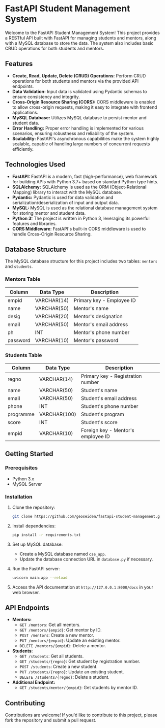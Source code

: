 # FastAPI Student Management System

Welcome to the FastAPI Student Management System! This project provides a RESTful API built with FastAPI for managing students and mentors, along with a MySQL database to store the data. The system also includes basic CRUD operations for both students and mentors.

## Features

- **Create, Read, Update, Delete (CRUD) Operations:** Perform CRUD operations for both students and mentors via the provided API endpoints.
- **Data Validation:** Input data is validated using Pydantic schemas to ensure consistency and integrity.
- **Cross-Origin Resource Sharing (CORS):** CORS middleware is enabled to allow cross-origin requests, making it easy to integrate with frontend applications.
- **MySQL Database:** Utilizes MySQL database to persist mentor and student data.
- **Error Handling:** Proper error handling is implemented for various scenarios, ensuring robustness and reliability of the system.
- **Scalability:** FastAPI's asynchronous capabilities make the system highly scalable, capable of handling large numbers of concurrent requests efficiently.

## Technologies Used

- **FastAPI:** FastAPI is a modern, fast (high-performance), web framework for building APIs with Python 3.7+ based on standard Python type hints.
- **SQLAlchemy:** SQLAlchemy is used as the ORM (Object-Relational Mapping) library to interact with the MySQL database.
- **Pydantic:** Pydantic is used for data validation and serialization/deserialization of input and output data.
- **MySQL:** MySQL is used as the relational database management system for storing mentor and student data.
- **Python 3:** The project is written in Python 3, leveraging its powerful features and libraries.
- **CORS Middleware:** FastAPI's built-in CORS middleware is used to handle Cross-Origin Resource Sharing.

## Database Structure

The MySQL database structure for this project includes two tables: `mentors` and `students`.

### Mentors Table

| Column   | Data Type   | Description                |
|----------|-------------|----------------------------|
| empid    | VARCHAR(14) | Primary key - Employee ID |
| name     | VARCHAR(50) | Mentor's name             |
| desig    | VARCHAR(20) | Mentor's designation      |
| email    | VARCHAR(50) | Mentor's email address    |
| ph       | INT         | Mentor's phone number     |
| password | VARCHAR(10) | Mentor's password         |

### Students Table

| Column    | Data Type   | Description                    |
|-----------|-------------|--------------------------------|
| regno     | VARCHAR(14) | Primary key - Registration number |
| name      | VARCHAR(50) | Student's name                 |
| email     | VARCHAR(50) | Student's email address        |
| phone     | INT         | Student's phone number         |
| programme | VARCHAR(100) | Student's program              |
| score     | INT         | Student's score                |
| empid     | VARCHAR(10)  | Foreign key - Mentor's employee ID |

## Getting Started

### Prerequisites

- Python 3.x
- MySQL Server

### Installation

1. Clone the repository:

   ```bash
   git clone https://github.com/geoseiden/fastapi-student-management.git
   ```

2. Install dependencies:

   ```bash
   pip install -r requirements.txt
   ```

3. Set up MySQL database:
   
   - Create a MySQL database named `cse_app`.
   - Update the database connection URL in `database.py` if necessary.

4. Run the FastAPI server:

   ```bash
   uvicorn main:app --reload
   ```

5. Access the API documentation at `http://127.0.0.1:8000/docs` in your web browser.

## API Endpoints

- **Mentors:**
  - `GET /mentors`: Get all mentors.
  - `GET /mentors/{empid}`: Get mentor by ID.
  - `POST /mentors`: Create a new mentor.
  - `PUT /mentors/{empid}`: Update an existing mentor.
  - `DELETE /mentors/{empid}`: Delete a mentor.
- **Students:**
  - `GET /students`: Get all students.
  - `GET /students/{regno}`: Get student by registration number.
  - `POST /students`: Create a new student.
  - `PUT /students/{regno}`: Update an existing student.
  - `DELETE /students/{regno}`: Delete a student.
- **Additional Endpoint:**
  - `GET /students/mentor/{empid}`: Get students by mentor ID.

## Contributing

Contributions are welcome! If you'd like to contribute to this project, please fork the repository and submit a pull request.
